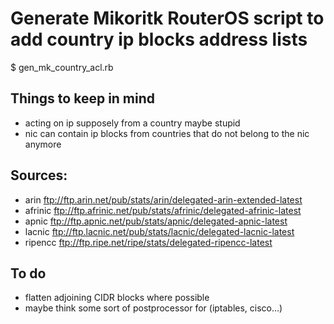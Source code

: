 
# Generate Mikoritk RouterOS script to add country ip blocks address lists

$ gen_mk_country_acl.rb

## Things to keep in mind
- acting on ip supposely from a country maybe stupid
- nic can contain ip blocks from countries that do not belong to the nic anymore

## Sources:
- arin	ftp://ftp.arin.net/pub/stats/arin/delegated-arin-extended-latest
- afrinic	ftp://ftp.afrinic.net/pub/stats/afrinic/delegated-afrinic-latest
- apnic	ftp://ftp.apnic.net/pub/stats/apnic/delegated-apnic-latest
- lacnic	ftp://ftp.lacnic.net/pub/stats/lacnic/delegated-lacnic-latest
- ripencc	ftp://ftp.ripe.net/ripe/stats/delegated-ripencc-latest

## To do
- flatten adjoining CIDR blocks where possible
- maybe think some sort of postprocessor for (iptables, cisco...)
